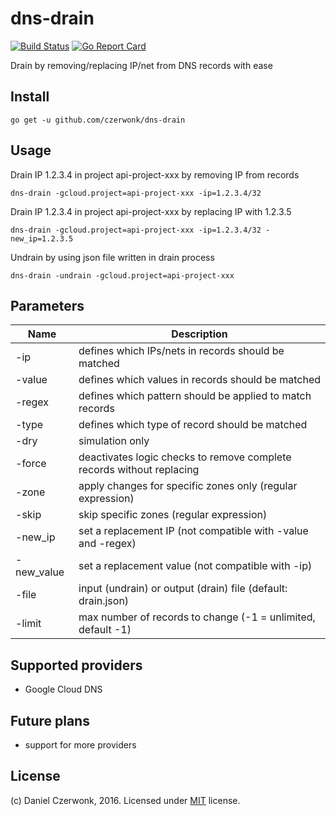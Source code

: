 # dns-drain 
[![Build Status](https://travis-ci.org/czerwonk/dns-drain.svg)](https://travis-ci.org/czerwonk/dns-drain)
[![Go Report Card](https://goreportcard.com/badge/github.com/czerwonk/dns-drain)](https://goreportcard.com/report/github.com/czerwonk/dns-drain)

Drain by removing/replacing IP/net from DNS records with ease

## Install
```
go get -u github.com/czerwonk/dns-drain
```
## Usage

Drain IP 1.2.3.4 in project api-project-xxx by removing IP from records
```
dns-drain -gcloud.project=api-project-xxx -ip=1.2.3.4/32
``` 

Drain IP 1.2.3.4 in project api-project-xxx by replacing IP with 1.2.3.5
```
dns-drain -gcloud.project=api-project-xxx -ip=1.2.3.4/32 -new_ip=1.2.3.5
```

Undrain by using json file written in drain process
```
dns-drain -undrain -gcloud.project=api-project-xxx
```

## Parameters

Name        | Description
------------|------------
-ip | defines which IPs/nets in records should be matched
-value | defines which values in records should be matched
-regex | defines which pattern should be applied to match records
-type | defines which type of record should be matched
-dry | simulation only
-force | deactivates logic checks to remove complete records without replacing
-zone | apply changes for specific zones only (regular expression)
-skip | skip specific zones (regular expression)
-new_ip | set a replacement IP (not compatible with -value and -regex)
-new_value | set a replacement value (not compatible with -ip)
-file | input (undrain) or output (drain) file (default: drain.json)
-limit | max number of records to change (-1 = unlimited, default -1)

## Supported providers
* Google Cloud DNS

## Future plans
* support for more providers

## License
(c) Daniel Czerwonk, 2016. Licensed under [MIT](LICENSE) license.
